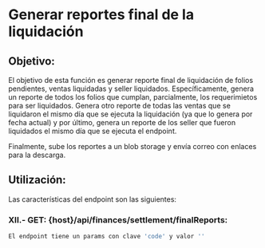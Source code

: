# Generar reportes final de la liquidación

## Objetivo:

El objetivo de esta función es generar reporte final de liquidación de folios pendientes, ventas liquidadas y seller liquidados.
Específicamente, genera un reporte de todos los folios que cumplan, parcialmente, los requerimietos para ser liquidados. Genera otro reporte
de todas las ventas que se liquidaron el mismo día que se ejecuta la liquidación (ya que lo genera por fecha actual) y por último, genera
un reporte de los seller que fueron liquidados el mismo día que se ejecuta el endpoint.

Finalmente, sube los reportes a un blob storage y envía correo con enlaces para la descarga.

## Utilización:

Las características del endpoint son las siguientes:

### XII.- GET: {host}/api/finances/settlement/finalReports:

```sh
El endpoint tiene un params con clave 'code' y valor ''
```